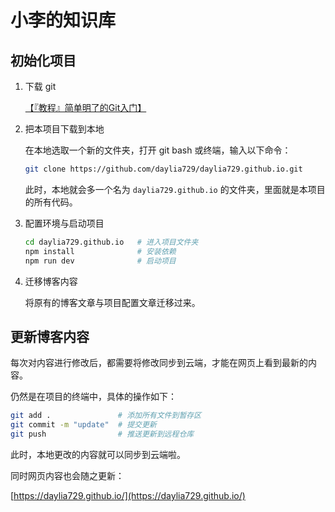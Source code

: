 # 小李的知识库

## 初始化项目

1. 下载 git

   [【『教程』简单明了的Git入门】](https://www.bilibili.com/video/BV1Cr4y1J7iQ/?share_source=copy_web&vd_source=54b55542474b885b589dd23e8edb6b98)

2. 把本项目下载到本地

   在本地选取一个新的文件夹，打开 git bash 或终端，输入以下命令：

   ```bash
   git clone https://github.com/daylia729/daylia729.github.io.git
   ```

   此时，本地就会多一个名为 `daylia729.github.io` 的文件夹，里面就是本项目的所有代码。

3. 配置环境与启动项目

   ```bash
   cd daylia729.github.io   # 进入项目文件夹
   npm install              # 安装依赖
   npm run dev              # 启动项目
   ```

4. 迁移博客内容

    将原有的博客文章与项目配置文章迁移过来。

## 更新博客内容

每次对内容进行修改后，都需要将修改同步到云端，才能在网页上看到最新的内容。

仍然是在项目的终端中，具体的操作如下：

   ```bash
   git add .               # 添加所有文件到暂存区
   git commit -m "update"  # 提交更新
   git push                # 推送更新到远程仓库
   ```

此时，本地更改的内容就可以同步到云端啦。

同时网页内容也会随之更新：

[https://daylia729.github.io/](https://daylia729.github.io/)
